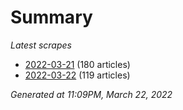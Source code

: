 # Summary
*Latest scrapes*
* [2022-03-21](https://github.com/nuuuwan/news_lk/blob/data/news_lk.2022-03-21.json) (180 articles)
* [2022-03-22](https://github.com/nuuuwan/news_lk/blob/data/news_lk.2022-03-22.json) (119 articles)

*Generated at 11:09PM, March 22, 2022*